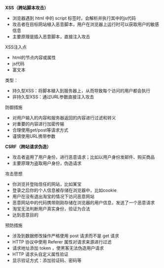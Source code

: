 **XSS（跨站脚本攻击）**

- 浏览器遇到 html 中的 script 标签时，会解析并执行其中的js代码
- 攻击者在目标网站植入恶意脚本，用户在浏览器上运行时可以获取用户的敏感信息
- 主要原理是插入恶意脚本，直接注入攻击

XSS注入点

* html的节点内容或属性
* js代码
* 富文本

类型：

* 持久型XSS：将脚本植入到服务器上，从而导致每个访问的用户都会执行
* 非持久型XSS：通过URL参数直接注入攻击

防御措施

* 对用户输入的内容和服务器返回的内容进行过滤和转义
* 对重要的内容进行加密传输
* 合理使用get/post等请求方式
* 谨慎使用URL携带参数

**CSRF（跨站请求伪造）**

- 攻击者盗用了用户身份，进行恶意请求；比如以用户身份发邮件、购买商品
- 主要原理为盗取用户身份，伪造请求

攻击思想

* 你浏览并登陆信任的网站，比如某宝
* 登录之后你的个人信息被存储在浏览器中，比如cookie
* 用户在没有退出淘宝的情况下访问恶意网站
* 恶意网站中的代码携带刚刚存储在浏览器的用户信息，发送了一个恶意请求
* 淘宝无法判断用户真实身份，验证为合法
* 达到恶意目的

预防措施

* 涉及到数据修改操作严格使用 post 请求而不是 get 请求
* HTTP 协议中使用 Referer 属性对请求来源进行过滤
* 请求地址添加 token ，使黑客无法伪造用户请求
* HTTP 请求头自定义属性验证
* 显示验证方式：添加验证码、密码等

